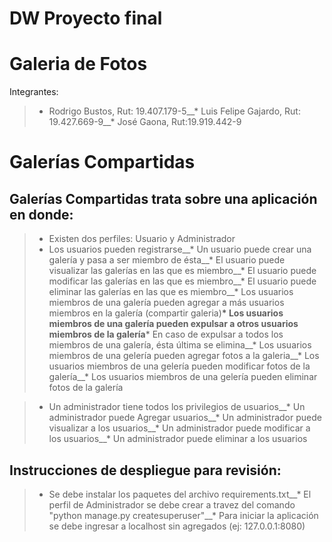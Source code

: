 
# DW Proyecto final
# Galeria de Fotos

Integrantes:

>* Rodrigo Bustos, Rut: 19.407.179-5__* Luis Felipe Gajardo, Rut: 19.427.669-9__* José Gaona, Rut:19.919.442-9

# Galerías Compartidas

## Galerías Compartidas trata sobre una aplicación en donde:

>* Existen dos perfiles: Usuario y Administrador
>* Los usuarios pueden registrarse__* Un usuario puede crear una galería y pasa a ser miembro de ésta__* El usuario puede visualizar las galerías en las que es miembro__* El usuario puede modificar las galerías en las que es miembro__* El usuario puede eliminar las galerías en las que es miembro__* Los usuarios miembros de una galería pueden agregar a más usuarios miembros en la galería (compartir galeria)__* Los usuarios miembros de una galería pueden expulsar a otros usuarios miembros de la galería__* En caso de expulsar a todos los miembros de una galería, ésta última se elimina__* Los usuarios miembros de una gelería pueden agregar fotos a la galeria__* Los usuarios miembros de una gelería pueden modificar fotos de la galería__* Los usuarios miembros de una gelería pueden eliminar fotos de la galería

>* Un administrador tiene todos los privilegios de usuarios__* Un administrador puede Agregar usuarios__* Un administrador puede visualizar a los usuarios__* Un administrador puede modificar a los usuarios__* Un administrador puede eliminar a los usuarios

## Instrucciones de despliegue para revisión:

>* Se debe instalar los paquetes del archivo  requirements.txt__* El perfil de Administrador se debe crear a travez del comando "python manage.py createsuperuser"__* Para iniciar la aplicación se debe ingresar a localhost sin agregados  (ej: 127.0.0.1:8080)